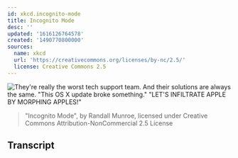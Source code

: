 ```yaml
---
id: xkcd.incognito-mode
title: Incognito Mode
desc: ''
updated: '1616126764578'
created: '1490770800000'
sources:
  name: xkcd
  url: 'https://creativecommons.org/licenses/by-nc/2.5/'
  license: Creative Commons 2.5
---
```

![They're really the worst tech support team. And their solutions are always the same. "This OS X update broke something." "LET'S INFILTRATE APPLE BY MORPHING APPLES!"](https://imgs.xkcd.com/comics/incognito_mode.png)
> "Incognito Mode", by Randall Munroe, licensed under Creative Commons Attribution-NonCommercial 2.5 License

## Transcript
